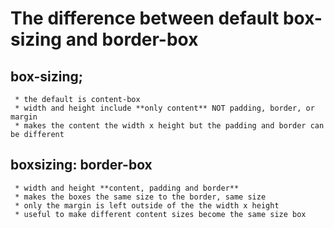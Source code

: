 # The difference between default box-sizing and border-box

   ## box-sizing;
     * the default is content-box
     * width and height include **only content** NOT padding, border, or margin
     * makes the content the width x height but the padding and border can be different

   ## boxsizing: border-box
     * width and height **content, padding and border**
     * makes the boxes the same size to the border, same size
     * only the margin is left outside of the the width x height
     * useful to make different content sizes become the same size box
    
  
